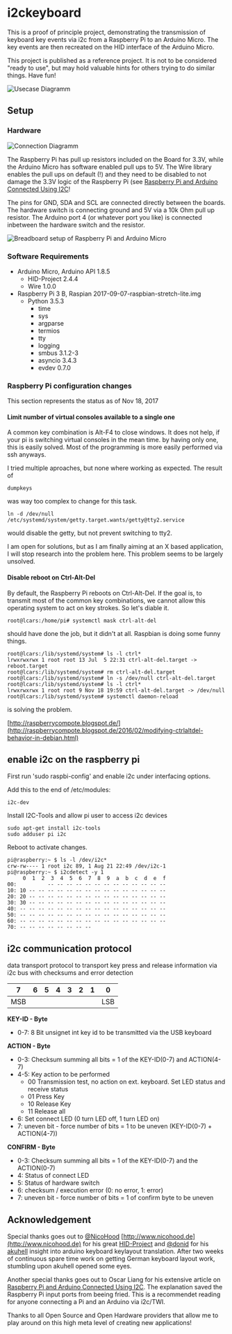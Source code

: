 # i2ckeyboard

This is a proof of principle project, demonstrating the transmission of keyboard
key events via i2c from a Raspberry Pi to an Arduino Micro. The key events are
then recreated on the HID interface of the Arduino Micro.

This project is published as a reference project. It is not to be considered
"ready to use", but may hold valuable hints for others trying to do similar
things. Have fun!

![Usecase Diagramm](img/usecase-sheme.png)


## Setup

### Hardware

![Connection Diagramm](img/connection-diagramm.png)

The Raspberry Pi has pull up resistors included on the Board for 3.3V, while the Arduino Micro has software enabled pull ups to 5V. The Wire library enables the pull ups on default (!) and they need to be disabled to not damage the 3.3V logic of the Raspberry Pi (see [Raspberry Pi and Arduino Connected Using I2C](https://oscarliang.com/raspberry-pi-arduino-connected-i2c/)!

The pins for GND, SDA and SCL are connected directly between the boards. The hardware switch is connecting ground and 5V via a 10k Ohm pull up resistor. The Arduino port 4 (or whatever port you like) is connected inbetween the hardware switch and the resistor.

![Breadboard setup of Raspberry Pi and Arduino Micro](/img/i2ckeyboard-setup.jpg)

### Software Requirements

* Arduino Micro, Arduino API 1.8.5
  * HID-Project 2.4.4
  * Wire 1.0.0
* Raspberry Pi 3 B, Raspian 2017-09-07-raspbian-stretch-lite.img
  * Python 3.5.3
    * time
    * sys
    * argparse
    * termios
    * tty
    * logging
    * smbus 3.1.2-3
    * asyncio 3.4.3
    * evdev 0.7.0

### Raspberry Pi configuration changes

This section represents the status as of Nov 18, 2017

#### Limit number of virtual consoles available to a single one

A common key combination is Alt-F4 to close windows. It does not help, if your
pi is switching virtual consoles in the mean time. by having only one, this is
easily solved. Most of the programming is more easily performed via ssh
anyways.

I tried multiple aproaches, but none where working as expected. The result of

```
dumpkeys
```

was way too complex to change for this task.

```
ln -d /dev/null /etc/systemd/system/getty.target.wants/getty@tty2.service
```

would disable the getty, but not prevent switching to tty2.

I am open for solutions, but as I am finally aiming at an X based application,
I will stop research into the problem here. This problem seems to be largely
unsolved.


#### Disable reboot on Ctrl-Alt-Del

By default, the Raspberry Pi reboots on Ctrl-Alt-Del. If the goal is, to
transmit most of the common key combinations, we cannot allow this operating
system to act on key strokes. So let's diable it.

```
root@lcars:/home/pi# systemctl mask ctrl-alt-del
```

should have done the job, but it didn't at all. Raspbian is doing some funny
things.

```
root@lcars:/lib/systemd/system# ls -l ctrl*
lrwxrwxrwx 1 root root 13 Jul  5 22:31 ctrl-alt-del.target -> reboot.target
root@lcars:/lib/systemd/system# rm ctrl-alt-del.target 
root@lcars:/lib/systemd/system# ln -s /dev/null ctrl-alt-del.target
root@lcars:/lib/systemd/system# ls -l ctrl*
lrwxrwxrwx 1 root root 9 Nov 18 19:59 ctrl-alt-del.target -> /dev/null
root@lcars:/lib/systemd/system# systemctl daemon-reload
```

is solving the problem.

[http://raspberrycompote.blogspot.de/](http://raspberrycompote.blogspot.de/2016/02/modifying-ctrlaltdel-behavior-in-debian.html)

## enable i2c on the raspberry pi

First run 'sudo raspbi-config' and enable i2c under interfacing options.

Add this to the end of /etc/modules:

```
i2c-dev
```

Install I2C-Tools and allow pi user to access i2c devices

```
sudo apt-get install i2c-tools
sudo adduser pi i2c
```

Reboot to activate changes.

```
pi@raspberry:~ $ ls -l /dev/i2c*
crw-rw---- 1 root i2c 89, 1 Aug 21 22:49 /dev/i2c-1
pi@raspberry:~ $ i2cdetect -y 1
     0  1  2  3  4  5  6  7  8  9  a  b  c  d  e  f
00:          -- -- -- -- -- -- -- -- -- -- -- -- -- 
10: 10 -- -- -- -- -- -- -- -- -- -- -- -- -- -- -- 
20: 20 -- -- -- -- -- -- -- -- -- -- -- -- -- -- -- 
30: 30 -- -- -- -- -- -- -- -- -- -- -- -- -- -- -- 
40: -- -- -- -- -- -- -- -- -- -- -- -- -- -- -- -- 
50: -- -- -- -- -- -- -- -- -- -- -- -- -- -- -- -- 
60: -- -- -- -- -- -- -- -- -- -- -- -- -- -- -- -- 
70: -- -- -- -- -- -- -- --                         
```

## i2c communication protocol

data transport protocol to transport key press and release information via i2c
bus with checksums and error detection

7|6|5|4|3|2|1|0
-|-|-|-|-|-|-|-
MSB|||||||LSB

__KEY-ID - Byte__
* 0-7: 8 Bit unsignet int key id to be transmitted via the USB keyboard
  
__ACTION - Byte__
* 0-3: Checksum summing all bits = 1 of the KEY-ID(0-7) and ACTION(4-7)
* 4-5: Key action to be performed
  * 00  Transmission test, no action on ext. keyboard. Set LED status and receive status
  * 01  Press Key
  * 10  Release Key
  * 11  Release all
* 6: Set connect LED (0 turn LED off, 1 turn LED on)
* 7: uneven bit - force number of bits = 1 to be uneven (KEY-ID(0-7) + ACTION(4-7))
    
__CONFIRM - Byte__
* 0-3: Checksum summing all bits = 1 of the KEY-ID(0-7) and the ACTION(0-7)
* 4: Status of connect LED
* 5: Status of hardware switch
* 6: checksum / execution error (0: no error, 1: error)
* 7: uneven bit - force number of bits = 1 of confirm byte to be uneven

## Acknowledgement

Special thanks goes out to [@NicoHood](https://github.com/NicoHood)
[http://www.nicohood.de](http://www.nicohood.de) for his great
[HID-Project](https://github.com/NicoHood/HID) and
[@donid](https://github.com/donid) for his
[akuhell](https://github.com/donid/akuhell) insight into arduino keyboard
keylayout translation. After two weeks of continuous spare time work on getting
German keyboard layout work, stumbling upon akuhell opened some eyes.

Another special thanks goes out to Oscar Liang for his extensive article on
[Raspberry Pi and Arduino Connected Using
I2C](https://oscarliang.com/raspberry-pi-arduino-connected-i2c/). The
explanation saved the Raspberry Pi input ports from beeing fried. This is a
recommendet reading for anyone connecting a Pi and an Arduino via i2c/TWI.

Thanks to all Open Source and Open Hardware providers that allow me to play 
around on this high meta level of creating new applications!

